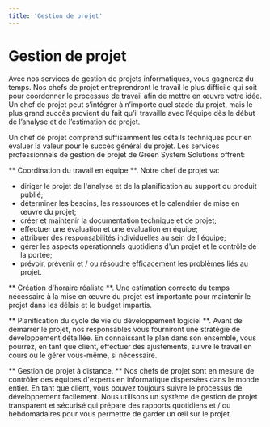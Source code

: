 ```yaml
---
title: 'Gestion de projet'
---
```


# Gestion de projet

Avec nos services de gestion de projets informatiques, vous gagnerez du temps. Nos chefs de projet entreprendront le travail le plus difficile qui soit pour coordonner le processus de travail afin de mettre en œuvre votre idée. Un chef de projet peut s’intégrer à n’importe quel stade du projet, mais le plus grand succès provient du fait qu’il travaille avec l’équipe dès le début de l’analyse et de l’estimation de projet.

Un chef de projet comprend suffisamment les détails techniques pour en évaluer la valeur pour le succès général du projet. Les services professionnels de gestion de projet de Green System Solutions offrent:

** Coordination du travail en équipe **. Notre chef de projet va:

* diriger le projet de l'analyse et de la planification au support du produit publié;
* déterminer les besoins, les ressources et le calendrier de mise en œuvre du projet;
* créer et maintenir la documentation technique et de projet;
* effectuer une évaluation et une évaluation en équipe;
* attribuer des responsabilités individuelles au sein de l'équipe;
* gérer les aspects opérationnels quotidiens d'un projet et le contrôle de la portée;
* prévoir, prévenir et / ou résoudre efficacement les problèmes liés au projet.

** Création d'horaire réaliste **. Une estimation correcte du temps nécessaire à la mise en œuvre du projet est importante pour maintenir le projet dans les délais et le budget impartis.

** Planification du cycle de vie du développement logiciel **. Avant de démarrer le projet, nos responsables vous fourniront une stratégie de développement détaillée. En connaissant le plan dans son ensemble, vous pourrez, en tant que client, effectuer des ajustements, suivre le travail en cours ou le gérer vous-même, si nécessaire.

** Gestion de projet à distance. ** Nos chefs de projet sont en mesure de contrôler des équipes d'experts en informatique dispersées dans le monde entier. En tant que client, vous pouvez toujours suivre le processus de développement facilement. Nous utilisons un système de gestion de projet transparent et sécurisé qui prépare des rapports quotidiens et / ou hebdomadaires pour vous permettre de garder un œil sur le projet.